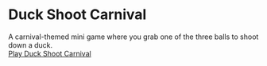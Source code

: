 # Duck Shoot Carnival
 A carnival-themed mini game where you grab one of the three balls to shoot down a duck.  
 [Play Duck Shoot Carnival](https://nl96.github.io/Duck-Shoot-Carnival/)
